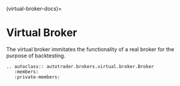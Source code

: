 (virtual-broker-docs)=
# Virtual Broker

The virtual broker immitates the functionality of a real broker for the purpose of backtesting. 


```{eval-rst}
.. autoclass:: autotrader.brokers.virtual.broker.Broker
   :members:
   :private-members:
```
